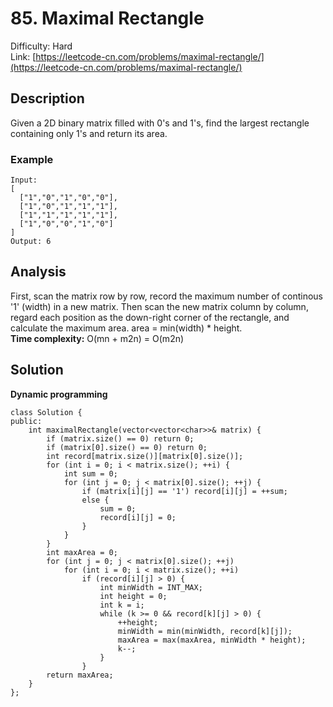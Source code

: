 # 85. Maximal Rectangle
Difficulty: Hard  
Link: [https://leetcode-cn.com/problems/maximal-rectangle/](https://leetcode-cn.com/problems/maximal-rectangle/)
## Description
Given a 2D binary matrix filled with 0's and 1's, find the largest rectangle containing only 1's and return its area.  

### Example 
``` 
Input:
[
  ["1","0","1","0","0"],
  ["1","0","1","1","1"],
  ["1","1","1","1","1"],
  ["1","0","0","1","0"]
]
Output: 6
```
## Analysis
First, scan the matrix row by row, record the maximum number of continous '1' (width) in a new matrix. Then scan the new matrix column by column, regard each position as the down-right corner of the rectangle, and calculate the maximum area. area = min(width) * height.   
**Time complexity:** O(mn + m<sop>2</sop>n) = O(m<sop>2</sop>n)
## Solution
**Dynamic programming**
```
class Solution {
public:
    int maximalRectangle(vector<vector<char>>& matrix) {
        if (matrix.size() == 0) return 0;
        if (matrix[0].size() == 0) return 0;
        int record[matrix.size()][matrix[0].size()];
        for (int i = 0; i < matrix.size(); ++i) {
            int sum = 0;
            for (int j = 0; j < matrix[0].size(); ++j) {
                if (matrix[i][j] == '1') record[i][j] = ++sum;
                else {
                    sum = 0;
                    record[i][j] = 0;
                } 
            }
        }
        int maxArea = 0;
        for (int j = 0; j < matrix[0].size(); ++j) 
            for (int i = 0; i < matrix.size(); ++i) 
                if (record[i][j] > 0) {
                    int minWidth = INT_MAX;
                    int height = 0;
                    int k = i;
                    while (k >= 0 && record[k][j] > 0) {
                        ++height;
                        minWidth = min(minWidth, record[k][j]);
                        maxArea = max(maxArea, minWidth * height);
                        k--;
                    }
                }   
        return maxArea;   
    }
};
```